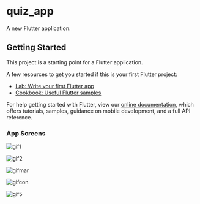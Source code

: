 # quiz_app

A new Flutter application.

## Getting Started

This project is a starting point for a Flutter application.

A few resources to get you started if this is your first Flutter project:

- [Lab: Write your first Flutter app](https://flutter.dev/docs/get-started/codelab)
- [Cookbook: Useful Flutter samples](https://flutter.dev/docs/cookbook)

For help getting started with Flutter, view our
[online documentation](https://flutter.dev/docs), which offers tutorials,
samples, guidance on mobile development, and a full API reference.

### App Screens

![gif1](https://user-images.githubusercontent.com/64232780/91577920-1ceb6380-e952-11ea-9c6e-f0ba0a8d8ff1.gif)

![gif2](https://user-images.githubusercontent.com/64232780/91577997-38566e80-e952-11ea-92f2-d456d9030b5d.gif)

![gifmar](https://user-images.githubusercontent.com/64232780/91578622-190c1100-e953-11ea-8da6-ec3989de9f48.gif)

![gifcon](https://user-images.githubusercontent.com/64232780/91578792-5c667f80-e953-11ea-907e-7bbedca504ec.gif)

![gif5](https://user-images.githubusercontent.com/64232780/91578312-a56a0400-e952-11ea-9248-5c34bdb98be7.gif)



